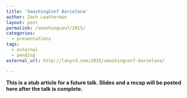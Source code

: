 ```yaml
---
title: 'SmashingConf Barcelona'
author: Zach Leatherman
layout: post
permalink: /smashingconf/2015/
categories:
  - presentations
tags:
  - external
  - pending
external_url: http://lanyrd.com/2015/smashingconf-barcelona/

---
```


**This is a stub article for a future talk. Slides and a recap will be posted here after the talk is complete.**